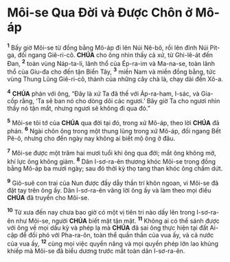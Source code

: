 # Môi-se Qua Đời và Được Chôn ở Mô-áp
<sup><b>1</b></sup> Bấy giờ Môi-se từ đồng bằng Mô-áp đi lên Núi Nê-bô, rồi lên đỉnh Núi Pít-ga, đối ngang Giê-ri-cô. **CHÚA** cho ông nhìn thấy cả xứ, từ Ghi-lê-át đến Đan, <sup><b>2</b></sup> toàn vùng Náp-ta-li, lãnh thổ của Ép-ra-im và Ma-na-se, toàn lãnh thổ của Giu-đa cho đến tận Biển Tây, <sup><b>3</b></sup> miền Nam và miền đồng bằng, tức vùng Thung Lũng Giê-ri-cô, thành của những cây chà là, chạy dài đến Xô-a.

<sup><b>4</b></sup> **CHÚA** phán với ông, “Đây là xứ Ta đã thề với Áp-ra-ham, I-sác, và Gia-cốp rằng, ‘Ta sẽ ban nó cho dòng dõi các ngươi.’ Bây giờ Ta cho ngươi nhìn thấy nó tận mắt, nhưng ngươi sẽ không đi qua đó.”

<sup><b>5</b></sup> Môi-se tôi tớ của **CHÚA** qua đời tại đó, trong xứ Mô-áp, theo lời **CHÚA** đã phán. <sup><b>6</b></sup> Ngài chôn ông trong một thung lũng trong xứ Mô-áp, đối ngang Bết Pê-ô, nhưng cho đến ngày nay không ai biết mộ ông ở đâu.

<sup><b>7</b></sup> Môi-se được một trăm hai mươi tuổi khi ông qua đời; mắt ông không mờ, khí lực ông không giảm. <sup><b>8</b></sup> Dân I-sơ-ra-ên thương khóc Môi-se trong đồng bằng Mô-áp ba mươi ngày; sau đó thời kỳ thọ tang than khóc ông chấm dứt.

<sup><b>9</b></sup> Giô-suê con trai của Nun được đầy dẫy thần trí khôn ngoan, vì Môi-se đã đặt tay trên ông ấy. Dân I-sơ-ra-ên vâng lời ông ấy và làm theo mọi điều **CHÚA** đã truyền cho Môi-se.

<sup><b>10</b></sup> Từ xưa đến nay chưa bao giờ có một vị tiên tri nào dấy lên trong I-sơ-ra-ên như Môi-se, người **CHÚA** biết mặt tận mặt. <sup><b>11</b></sup> Không ai có thể sánh được với ông về mọi dấu kỳ và phép lạ mà **CHÚA** đã sai ông thực hiện tại đất Ai-cập để đối phó với Pha-ra-ôn, toàn thể quần thần của vua ấy, và cả nước của vua ấy, <sup><b>12</b></sup> cùng mọi việc quyền năng và mọi quyền phép lớn lao khủng khiếp mà Môi-se đã biểu dương trước mắt toàn dân I-sơ-ra-ên.